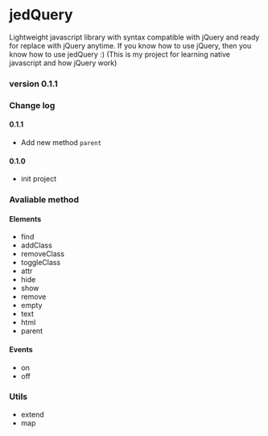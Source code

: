 jedQuery
========
Lightweight javascript library with syntax compatible with jQuery and ready for replace with jQuery anytime.
If you know how to use jQuery, then you know how to use jedQuery :)
(This is my project for learning native javascript and how jQuery work)

### version 0.1.1

### Change log

#### 0.1.1
- Add new method `parent`

#### 0.1.0
- init project


### Avaliable method

#### Elements
- find
- addClass
- removeClass
- toggleClass
- attr
- hide
- show
- remove
- empty
- text
- html
- parent


#### Events
- on
- off


### Utils
- extend
- map
